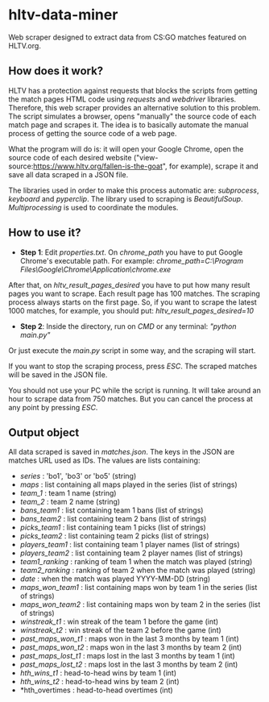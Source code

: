 # hltv-data-miner
Web scraper designed to extract data from CS:GO matches featured on HLTV.org.

## How does it work?
HLTV has a protection against requests that blocks the scripts from getting the match pages HTML code using *requests* and *webdriver* libraries. Therefore, this web scraper provides an alternative solution to this problem. The script simulates a browser, opens "manually" the source code of each match page and scrapes it. The idea is to basically automate the manual process of getting the source code of a web page. 

What the program will do is: it will open your Google Chrome, open the source code of each desired website ("view-source:https://www.hltv.org/fallen-is-the-goat", for example), scrape it and save all data scraped in a JSON file. 

The libraries used in order to make this process automatic are: *subprocess*, *keyboard* and *pyperclip*. 
The library used to scraping is *BeautifulSoup*.
*Multiprocessing* is used to coordinate the modules.

## How to use it?
 * __Step 1__: Edit *properties.txt*. On *chrome_path* you have to put Google Chrome's executable path. For example:
 *chrome_path=C:\Program Files\Google\Chrome\Application\chrome.exe*

 After that, on *hltv_result_pages_desired* you have to put how many result pages you want to scrape. Each result page has 100 matches. The scraping process always starts on the first page. So, if you want to scrape the latest 1000 matches, for example, you should put:
 *hltv_result_pages_desired=10*

 * __Step 2__: Inside the directory, run on *CMD* or any terminal: *"python main.py"*

 Or just execute the *main.py* script in some way, and the scraping will start.

 If you want to stop the scraping process, press *ESC*. The scraped matches will be saved in the JSON file.

 You should not use your PC while the script is running. It will take around an hour to scrape data from 750 matches. But you can cancel the process at any point by pressing *ESC*.

## Output object
All data scraped is saved in *matches.json*. The keys in the JSON are matches URL used as IDs. The values are lists containing:

 * *series* : 'bo1', 'bo3' or 'bo5' (string)
 * *maps* : list containing all maps played in the series (list of strings)
 * *team_1* : team 1 name (string)
 * *team_2* : team 2 name (string)
 * *bans_team1* : list containing team 1 bans (list of strings)
 * *bans_team2* : list containing team 2 bans (list of strings)
 * *picks_team1* : list containing team 1 picks (list of strings)
 * *picks_team2* : list containing team 2 picks (list of strings)
 * *players_team1* : list containing team 1 player names (list of strings)
 * *players_team2* : list containing team 2 player names (list of strings)
 * *team1_ranking* : ranking of team 1 when the match was played (string)
 * *team2_ranking* : ranking of team 2 when the match was played (string)
 * *date* : when the match was played YYYY-MM-DD (string)
 * *maps_won_team1* : list containing maps won by team 1 in the series (list of strings)
 * *maps_won_team2* : list containing maps won by team 2 in the series (list of strings)
 * *winstreak_t1* : win streak of the team 1 before the game (int)
 * *winstreak_t2* : win streak of the team 2 before the game (int)
 * *past_maps_won_t1* : maps won in the last 3 months by team 1 (int)
 * *past_maps_won_t2* : maps won in the last 3 months by team 2 (int)
 * *past_maps_lost_t1* : maps lost in the last 3 months by team 1 (int)
 * *past_maps_lost_t2* : maps lost in the last 3 months by team 2 (int)
 * *hth_wins_t1* : head-to-head wins by team 1 (int)
 * *hth_wins_t2* : head-to-head wins by team 2 (int)
 * *hth_overtimes : head-to-head overtimes (int)




